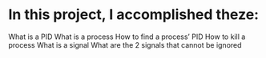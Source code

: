 # In this project, I accomplished theze:

What is a PID
What is a process
How to find a process’ PID
How to kill a process
What is a signal
What are the 2 signals that cannot be ignored
